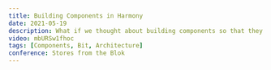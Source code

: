 ```yaml
---
title: Building Components in Harmony
date: 2021-05-19
description: What if we thought about building components so that they are extendable, theme-able, and reusable across different code bases. If we could do that then we would be able to deliver applications at a much faster pace. We would be able to scale much easier. It's not easy but that is exactly why Bit Harmony was built.
video: mbURSw1fhoc
tags: [Components, Bit, Architecture]
conference: Stores from the Blok
---
```

